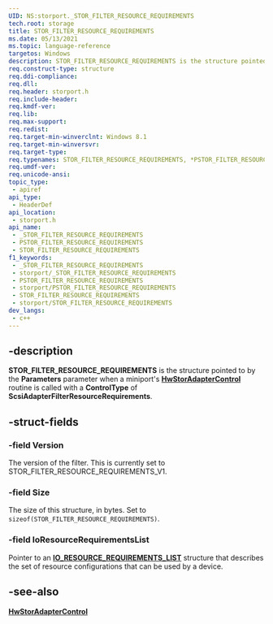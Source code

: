 ```yaml
---
UID: NS:storport._STOR_FILTER_RESOURCE_REQUIREMENTS
tech.root: storage
title: STOR_FILTER_RESOURCE_REQUIREMENTS
ms.date: 05/13/2021
ms.topic: language-reference
targetos: Windows
description: STOR_FILTER_RESOURCE_REQUIREMENTS is the structure pointed to by the Parameters parameter when a miniport's HwStorAdapterControl routine is called with a ControlType of ScsiAdapterFilterResourceRequirements.
req.construct-type: structure
req.ddi-compliance: 
req.dll: 
req.header: storport.h
req.include-header: 
req.kmdf-ver: 
req.lib: 
req.max-support: 
req.redist: 
req.target-min-winverclnt: Windows 8.1
req.target-min-winversvr: 
req.target-type: 
req.typenames: STOR_FILTER_RESOURCE_REQUIREMENTS, *PSTOR_FILTER_RESOURCE_REQUIREMENTS
req.umdf-ver: 
req.unicode-ansi: 
topic_type:
 - apiref
api_type:
 - HeaderDef
api_location:
 - storport.h
api_name:
 - _STOR_FILTER_RESOURCE_REQUIREMENTS
 - PSTOR_FILTER_RESOURCE_REQUIREMENTS
 - STOR_FILTER_RESOURCE_REQUIREMENTS
f1_keywords:
 - _STOR_FILTER_RESOURCE_REQUIREMENTS
 - storport/_STOR_FILTER_RESOURCE_REQUIREMENTS
 - PSTOR_FILTER_RESOURCE_REQUIREMENTS
 - storport/PSTOR_FILTER_RESOURCE_REQUIREMENTS
 - STOR_FILTER_RESOURCE_REQUIREMENTS
 - storport/STOR_FILTER_RESOURCE_REQUIREMENTS
dev_langs:
 - c++
---
```


## -description

**STOR_FILTER_RESOURCE_REQUIREMENTS** is the structure pointed to by the **Parameters** parameter when a miniport's [**HwStorAdapterControl**](nc-storport-hw_adapter_control.md) routine is called with a **ControlType** of **ScsiAdapterFilterResourceRequirements**.

## -struct-fields

### -field Version

The version of the filter. This is currently set to STOR_FILTER_RESOURCE_REQUIREMENTS_V1.

### -field Size

The size of this structure, in bytes. Set to ```sizeof(STOR_FILTER_RESOURCE_REQUIREMENTS)```.

### -field IoResourceRequirementsList

Pointer to an [**IO_RESOURCE_REQUIREMENTS_LIST**](../wdm/ns-wdm-_io_resource_requirements_list.md) structure that describes the set of resource configurations that can be used by a device.

## -see-also

[**HwStorAdapterControl**](nc-storport-hw_adapter_control.md)
